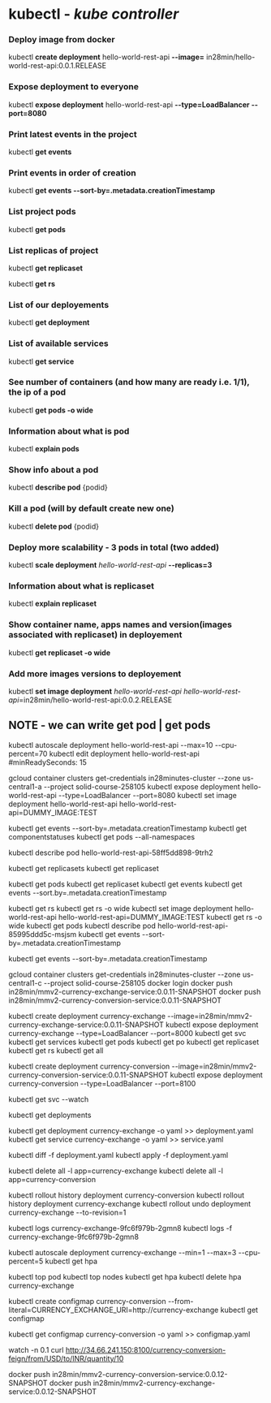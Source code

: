 # **kubectl** - *kube controller*

### Deploy image from docker
kubectl **create deployment** hello-world-rest-api **--image=** in28min/hello-world-rest-api:0.0.1.RELEASE

### Expose deployment to everyone
kubectl **expose deployment** hello-world-rest-api **--type=LoadBalancer --port=8080**

### Print latest events in the project
kubectl **get events**

### Print events in order of creation
kubectl **get events --sort-by=.metadata.creationTimestamp**

### List project pods
kubectl **get pods**

### List replicas of project
kubectl **get replicaset**

kubectl **get rs**

### List of our deployements
kubectl **get deployment**

### List of available services
kubectl **get service**

### See number of containers (and how many are ready i.e. 1/1), the ip of a pod
kubectl **get pods -o wide**

### Information about what is pod
kubectl **explain pods**

### Show info about a pod
kubectl **describe pod** {podid}

### Kill a pod (will by default create new one)
kubectl **delete pod** {podid}

### Deploy more scalability - 3 pods in total (two added)
kubectl **scale deployment** *hello-world-rest-api* **--replicas=3**

### Information about what is replicaset
kubectl **explain replicaset**

### Show container name, apps names and version(images associated with replicaset) in deployement
kubectl **get replicaset -o wide**

### Add more images versions to deployement
kubectl **set image deployment** *hello-world-rest-api* *hello-world-rest-api*=in28min/hello-world-rest-api:0.0.2.RELEASE 


## **NOTE** - we can write get pod | get pod**s**




kubectl autoscale deployment hello-world-rest-api --max=10 --cpu-percent=70
kubectl edit deployment hello-world-rest-api #minReadySeconds: 15

 
gcloud container clusters get-credentials in28minutes-cluster --zone us-central1-a --project solid-course-258105
kubectl expose deployment hello-world-rest-api --type=LoadBalancer --port=8080
kubectl set image deployment hello-world-rest-api hello-world-rest-api=DUMMY_IMAGE:TEST

kubectl get events --sort-by=.metadata.creationTimestamp
kubectl get componentstatuses
kubectl get pods --all-namespaces
 

 
kubectl describe pod hello-world-rest-api-58ff5dd898-9trh2
 
kubectl get replicasets
kubectl get replicaset
 

kubectl get pods
kubectl get replicaset
kubectl get events
kubectl get events --sort.by=.metadata.creationTimestamp
 
kubectl get rs
kubectl get rs -o wide
kubectl set image deployment hello-world-rest-api hello-world-rest-api=DUMMY_IMAGE:TEST
kubectl get rs -o wide
kubectl get pods
kubectl describe pod hello-world-rest-api-85995ddd5c-msjsm
kubectl get events --sort-by=.metadata.creationTimestamp
 
kubectl get events --sort-by=.metadata.creationTimestamp

 
gcloud container clusters get-credentials in28minutes-cluster --zone us-central1-c --project solid-course-258105
docker login
docker push in28min/mmv2-currency-exchange-service:0.0.11-SNAPSHOT
docker push in28min/mmv2-currency-conversion-service:0.0.11-SNAPSHOT
 
kubectl create deployment currency-exchange --image=in28min/mmv2-currency-exchange-service:0.0.11-SNAPSHOT
kubectl expose deployment currency-exchange --type=LoadBalancer --port=8000
kubectl get svc
kubectl get services
kubectl get pods
kubectl get po
kubectl get replicaset
kubectl get rs
kubectl get all
 
kubectl create deployment currency-conversion --image=in28min/mmv2-currency-conversion-service:0.0.11-SNAPSHOT
kubectl expose deployment currency-conversion --type=LoadBalancer --port=8100
 
kubectl get svc --watch
 
kubectl get deployments
 
kubectl get deployment currency-exchange -o yaml >> deployment.yaml 
kubectl get service currency-exchange -o yaml >> service.yaml 
 
kubectl diff -f deployment.yaml
kubectl apply -f deployment.yaml
 
kubectl delete all -l app=currency-exchange
kubectl delete all -l app=currency-conversion
 
kubectl rollout history deployment currency-conversion
kubectl rollout history deployment currency-exchange
kubectl rollout undo deployment currency-exchange --to-revision=1
 
kubectl logs currency-exchange-9fc6f979b-2gmn8
kubectl logs -f currency-exchange-9fc6f979b-2gmn8 
 
kubectl autoscale deployment currency-exchange --min=1 --max=3 --cpu-percent=5 
kubectl get hpa
 
kubectl top pod
kubectl top nodes
kubectl get hpa
kubectl delete hpa currency-exchange
 
kubectl create configmap currency-conversion --from-literal=CURRENCY_EXCHANGE_URI=http://currency-exchange
kubectl get configmap
 
kubectl get configmap currency-conversion -o yaml >> configmap.yaml
 
watch -n 0.1 curl http://34.66.241.150:8100/currency-conversion-feign/from/USD/to/INR/quantity/10
 
docker push in28min/mmv2-currency-conversion-service:0.0.12-SNAPSHOT
docker push in28min/mmv2-currency-exchange-service:0.0.12-SNAPSHOT